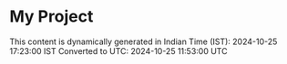 # My Project

This content is dynamically generated in Indian Time (IST): 2024-10-25 17:23:00 IST
Converted to UTC: 2024-10-25 11:53:00 UTC
